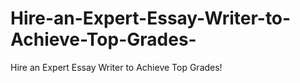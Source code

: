 # Hire-an-Expert-Essay-Writer-to-Achieve-Top-Grades-
Hire an Expert Essay Writer to Achieve Top Grades!
